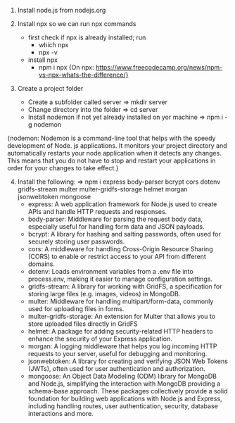 1. Install node.js from nodejs.org
2. Install npx so we can run npx commands
      - first check if npx is already installed; run
        - which npx
        - npx -v
      - install npx
        - npm i npx
  {On npx: https://www.freecodecamp.org/news/npm-vs-npx-whats-the-difference/}

3. Create a project folder
      - Create a subfolder called server => mkdir server
      - Change directory into the folder => cd server
      - Install nodemon if not yet already installed on yor machine => npm i -g nodemon

  {nodemon: Nodemon is a command-line tool that helps with the speedy development of Node. js applications. It monitors your project directory and automatically restarts your node application when it detects any changes. This means that you do not have to stop and restart your applications in order for your changes to take effect.}

4. Install the following:
    => npm i express body-parser bcrypt cors dotenv gridfs-stream multer multer-gridfs-storage helmet morgan jsonwebtoken mongoose
      - express: A web application framework for Node.js used to create APIs and handle HTTP requests and responses.
      - body-parser: Middleware for parsing the request body data, especially useful for handling form data and JSON payloads.
      - bcrypt: A library for hashing and salting passwords, often used for securely storing user passwords.
      - cors: A middleware for handling Cross-Origin Resource Sharing (CORS) to enable or restrict access to your API from different domains.
      - dotenv: Loads environment variables from a .env file into process.env, making it easier to manage configuration settings.
      - gridfs-stream: A library for working with GridFS, a specification for storing large files (e.g. images, videos) in MongoDB.
      - multer: Middleware for handling multipart/form-data, commonly used for uploading files in forms.
      - multer-gridfs-storage: An extension for Multer that allows you to store uploaded files directly in GridFS
      - helmet: A package for adding security-related HTTP headers to enhance the security of your Express application.
      - morgan: A logging middleware that helps you log incoming HTTP requests to your server, useful for debugging and monitoring.
      - jsonwebtoken: A library for creating and verifying JSON Web Tokens (JWTs), often used for user authentication and authorization.
      - mongoose: An Object Data Modeling (ODM) library for MongoDB and Node.js, simplifying the interaction with MongoDB providing a schema-base approach.
    These packages collectively provide a solid foundation for building web applications with Node.js and Express, including handling routes, user authentication, security, database interactions and more.